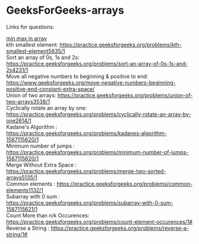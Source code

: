 # GeeksForGeeks-arrays

Links for questions:

<a href = "https://www.geeksforgeeks.org/maximum-and-minimum-in-an-array">min max in array </a>  <br>
kth smallest element: https://practice.geeksforgeeks.org/problems/kth-smallest-element5635/1 <br>
Sort an array of 0s, 1s and 2s: https://practice.geeksforgeeks.org/problems/sort-an-array-of-0s-1s-and-2s4231/1 <br>
Move all negative numbers to beginning & positive to end: https://www.geeksforgeeks.org/move-negative-numbers-beginning-positive-end-constant-extra-space/ <br>
Union of two arrays: https://practice.geeksforgeeks.org/problems/union-of-two-arrays3538/1 <br>
Cyclically rotate an array by one: https://practice.geeksforgeeks.org/problems/cyclically-rotate-an-array-by-one2614/1 <br>
Kadane's Algorithm : https://practice.geeksforgeeks.org/problems/kadanes-algorithm-1587115620/1 <br>
Minimum number of jumps : https://practice.geeksforgeeks.org/problems/minimum-number-of-jumps-1587115620/1 <br>
Merge Without Extra Space : https://practice.geeksforgeeks.org/problems/merge-two-sorted-arrays5135/1 <br>
Common elements : https://practice.geeksforgeeks.org/problems/common-elements1132/1 <br>
Subarray with 0 sum : https://practice.geeksforgeeks.org/problems/subarray-with-0-sum-1587115621/1 <br>
Count More than n/k Occurences: https://practice.geeksforgeeks.org/problems/count-element-occurences/1# <br>
Reverse a String : https://practice.geeksforgeeks.org/problems/reverse-a-string/1# <br />

